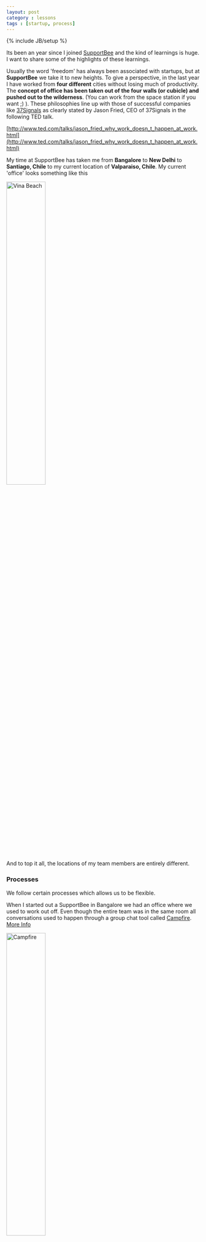 ```yaml
---
layout: post
category : lessons
tags : [startup, process]
---
```

{% include JB/setup %}

Its been an year since I joined [SupportBee](http://supportbee.com) and the kind of learnings is huge. I want to share some of the highlights of these learnings.

Usually the word 'freedom' has always been associated with startups, but at **SupportBee** we take it to new heights. To give a perspective, in the last year I have worked from **four different** cities without losing much of productivity. The **concept of office has been taken out of the four walls (or cubicle) and pushed out to the wilderness**. (You can work from the space station if you want ;) ). These philosophies line up with those of successful companies like [37Signals](http://37signals.com) as clearly stated by Jason Fried, CEO of 37Signals in the following TED talk.

[http://www.ted.com/talks/jason_fried_why_work_doesn_t_happen_at_work.html](http://www.ted.com/talks/jason_fried_why_work_doesn_t_happen_at_work.html)

My time at SupportBee has taken me from **Bangalore** to **New Delhi** to **Santiago, Chile** to my current location of **Valparaiso, Chile**. My current 'office' looks something like this

<a href="http://i.imgur.com/L5J9g.jpg" target="_blank"><img src="http://i.imgur.com/L5J9g.jpg" width="45%" height="45%" title="Vina Beach"/></a>

And to top it all, the locations of my team members are entirely different.

### Processes

We follow certain processes which allows us to be flexible.  

When I started out a SupportBee in Bangalore we had an office where we used to work out off. Even though the entire team was in the same room all conversations used to happen through a group chat tool called [Campfire](http://campfirenow.com). [More Info](http://teamblog.supportbee.com/2011/04/01/how-to-use-campfire-to-keep-your-non-dev-employer-happy/)

<a href="http://i.imgur.com/S5hSb.png" target="_blank"><img src="http://i.imgur.com/S5hSb.png" width="45%" height="45%" title="Campfire"/></a>

The advantage of this is two fold:
+ The obvious advantage of this is that it immediately removes the need to actaully talk to get this done. 
+ Secondly it serves as a documentation of all the discussions or decisions made every day.

The other tool which helps us keep all our tasks streamlined is [PivotalTracker](http://pivotaltracker.com).  

All the discussions in group chats or Google Docs end up as a task in this tool which can be picked up by anyone who wants to work on it. Again this removes the need for any kind of interaction to get things done. This particularly helps if the team is spread round the world and work from **different time zones**.

These processes have helped us to make the world our office. Now this is the 'freedom' I am not ready to lose. Exciting days ahead.. 